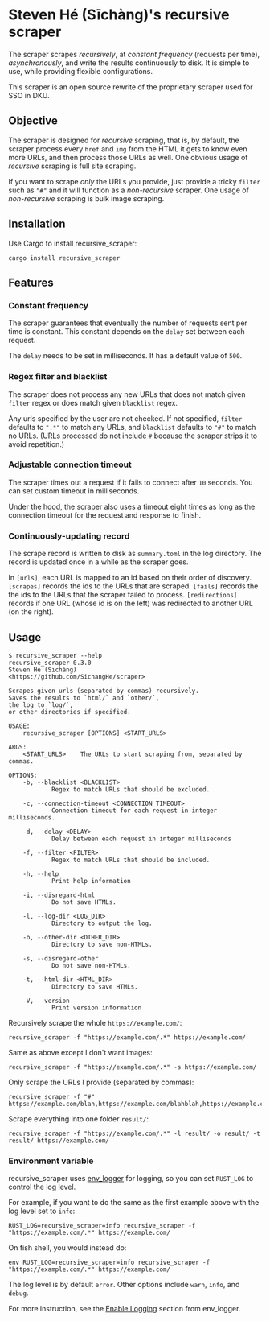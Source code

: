 # Steven Hé (Sīchàng)'s recursive scraper

The scraper scrapes *recursively*,
at *constant frequency* (requests per time),
*asynchronously*,
and write the results continuously to disk.
It is simple to use,
while providing flexible configurations.

This scraper is an open source rewrite
of the proprietary scraper used for SSO in DKU.

## Objective

The scraper is designed for *recursive* scraping,
that is,
by default,
the scraper process every `href` and `img`
from the HTML it gets to know even more URLs,
and then process those URLs as well.
One obvious usage of *recursive* scraping is full site scraping.

If you want to scrape *only* the URLs you provide,
just provide a tricky `filter` such as `"#"`
and it will function as a *non-recursive* scraper.
One usage of *non-recursive* scraping is bulk image scraping.

## Installation

Use Cargo to install recursive_scraper:

```shell
cargo install recursive_scraper
```

## Features

### Constant frequency

The scraper guarantees that eventually the number of requests sent
per time is constant.
This constant depends on the `delay` set between each request.

The `delay` needs to be set in milliseconds.
It has a default value of `500`.

### Regex filter and blacklist

The scraper does not process any new URLs
that does not match given `filter` regex
or does match given `blacklist` regex.

Any urls specified by the user are not checked.
If not specified,
`filter` defaults to `".*"` to match any URLs,
and `blacklist` defaults to `"#"` to match no URLs.
(URLs processed do not include `#` because the scraper strips it to avoid repetition.)

### Adjustable connection timeout

The scraper times out a request if it fails to connect after `10` seconds.
You can set custom timeout in milliseconds.

Under the hood,
the scraper also uses a timeout eight times as long as the connection timeout
for the request and response to finish.

### Continuously-updating record

The scrape record is written to disk as `summary.toml` in the log directory.
The record is updated once in a while as the scraper goes.

In `[urls]`,
each URL is mapped to an id based on their order of discovery.
`[scrapes]` records the ids to the URLs that are scraped.
`[fails]` records the the ids to the URLs that the scraper failed to process.
`[redirections]` records if one URL (whose id is on the left)
was redirected to another URL (on the right).

## Usage

```shell
$ recursive_scraper --help
recursive_scraper 0.3.0
Steven Hé (Sīchàng)
<https://github.com/SichangHe/scraper>

Scrapes given urls (separated by commas) recursively.
Saves the results to `html/` and `other/`,
the log to `log/`,
or other directories if specified.

USAGE:
    recursive_scraper [OPTIONS] <START_URLS>

ARGS:
    <START_URLS>    The URLs to start scraping from, separated by commas.

OPTIONS:
    -b, --blacklist <BLACKLIST>
            Regex to match URLs that should be excluded.

    -c, --connection-timeout <CONNECTION_TIMEOUT>
            Connection timeout for each request in integer milliseconds.

    -d, --delay <DELAY>
            Delay between each request in integer milliseconds

    -f, --filter <FILTER>
            Regex to match URLs that should be included.

    -h, --help
            Print help information

    -i, --disregard-html
            Do not save HTMLs.

    -l, --log-dir <LOG_DIR>
            Directory to output the log.

    -o, --other-dir <OTHER_DIR>
            Directory to save non-HTMLs.

    -s, --disregard-other
            Do not save non-HTMLs.

    -t, --html-dir <HTML_DIR>
            Directory to save HTMLs.

    -V, --version
            Print version information
```

Recursively scrape the whole `https://example.com/`:

```shell
recursive_scraper -f "https://example.com/.*" https://example.com/
```

Same as above except I don't want images:

```shell
recursive_scraper -f "https://example.com/.*" -s https://example.com/
```

Only scrape the URLs I provide (separated by commas):

```shell
recursive_scraper -f "#" https://example.com/blah,https://example.com/blahblah,https://example.com/bla
```

Scrape everything into one folder `result/`:

```shell
recursive_scraper -f "https://example.com/.*" -l result/ -o result/ -t result/ https://example.com/
```

### Environment variable

recursive_scraper uses [env_logger](https://docs.rs/env_logger/)
for logging,
so you can set `RUST_LOG` to control the log level.

For example, if you want to do the same as the first example above with
the log level set to `info`:

```shell
RUST_LOG=recursive_scraper=info recursive_scraper -f "https://example.com/.*" https://example.com/
```

On fish shell, you would instead do:

```fish
env RUST_LOG=recursive_scraper=info recursive_scraper -f "https://example.com/.*" https://example.com/
```

The log level is by default `error`.
Other options include `warn`, `info`, and `debug`.

For more instruction, see the
[Enable Logging](https://docs.rs/env_logger/latest/env_logger/#enabling-logging)
section from env_logger.
